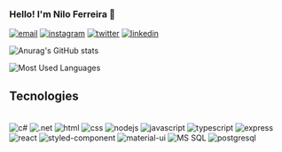
### Hello! I'm Nilo Ferreira 🤝

[![email](https://img.shields.io/badge/Microsoft_Outlook-0078D4?style=for-the-badge&logo=microsoft-outlook&logoColor=white)](mailto://nilo_ferreira@hotmail.com) [![instagram](https://img.shields.io/badge/Instagram-E4405F?style=for-the-badge&logo=instagram&logoColor=white)](https://www.instagram.com/nilosmferreira) [![twitter](https://img.shields.io/badge/Twitter-1DA1F2?style=for-the-badge&logo=twitter&logoColor=white)](https://www.twitter.com/nilosmferreira) [![linkedin](https://img.shields.io/badge/LinkedIn-0077B5?style=for-the-badge&logo=linkedin&logoColor=white)](https://www.linkedin.com/nilosmferreira)

![Anurag's GitHub stats](https://github-readme-stats.vercel.app/api?username=nilosmferreira&show_icons=true&theme=noctis_minimus)

![Most Used Languages](https://github-readme-stats.vercel.app/api/top-langs/?username=nilosmferreira&theme=noctisminimus)

## Tecnologies

<div style="display: inline_block"><br />
  <img align="center" alt="c#" src="https://img.shields.io/badge/C%23-239120?style=for-the-badge&logo=c-sharp&logoColor=white"/>

  <img align="center" alt=".net" src="https://img.shields.io/badge/.NET-5C2D91?style=for-the-badge&logo=.net&logoColor=white"/>

  <img align="center" alt="html" src="https://img.shields.io/badge/HTML5-E34F26?style=for-the-badge&logo=html5&logoColor=white"/>

  <img align="center" alt="css" src="https://img.shields.io/badge/CSS3-1572B6?style=for-the-badge&logo=css3&logoColor=white"/>

  <img align="center" alt="nodejs" src="https://img.shields.io/badge/Node.js-43853D?style=for-the-badge&logo=node.js&logoColor=white"/>  

  <img align="center" alt="javascript" src="https://img.shields.io/badge/JavaScript-323330?style=for-the-badge&logo=javascript&logoColor=F7DF1E"/>

  <img align="center" alt="typescript" src="https://img.shields.io/badge/TypeScript-007ACC?style=for-the-badge&logo=typescript&logoColor=white"/>

  <img align="center" alt="express" src="https://img.shields.io/badge/Express.js-404D59?style=for-the-badge"/>

  <img align="center" alt="react" src="https://img.shields.io/badge/React-20232A?style=for-the-badge&logo=react&logoColor=61DAFB"/>

  <img align="center" alt="styled-component" src="https://img.shields.io/badge/styled--components-DB7093?style=for-the-badge&logo=styled-components&logoColor=white"/>

  <img align="center" alt="material-ui" src="https://img.shields.io/badge/Material--UI-0081CB?style=for-the-badge&logo=material-ui&logoColor=white"/>

  <img align="center" alt="MS SQL" src="https://img.shields.io/badge/Microsoft_SQL_Server-CC2927?style=for-the-badge&logo=microsoft-sql-server&logoColor=white"/>

  <img align="center" alt="postgresql" src="https://img.shields.io/badge/PostgreSQL-316192?style=for-the-badge&logo=postgresql&logoColor=white"/>
<div>
